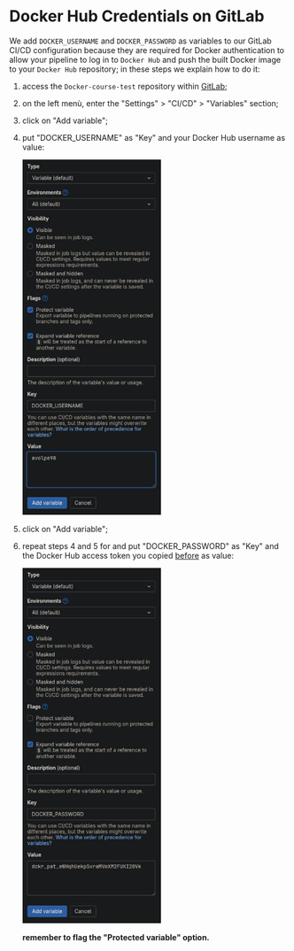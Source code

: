 # Docker Hub Credentials on GitLab

We add `DOCKER_USERNAME` and `DOCKER_PASSWORD` as variables to our GitLab CI/CD configuration because they are required for Docker authentication to allow your pipeline to log in to `Docker Hub` and push the built Docker image to your `Docker Hub` repository; in these steps we explain how to do it:

1. access the `Docker-course-test` repository within [GitLab](https://gitlab.com/);
2. on the left menù, enter the "Settings" > "CI/CD" > "Variables" section;
3. click on "Add variable";
4. put "DOCKER_USERNAME" as "Key" and your Docker Hub username as value:

    <img src="img/docker_username.png" width="250">
5. click on "Add variable";
6. repeat steps 4 and 5 for and put "DOCKER_PASSWORD" as "Key" and the Docker Hub access token you copied [before](../dockerhub-token/dockerhub_token.md) as value:

    <img src="img/docker_password.png" width="250">

   **remember to flag the "Protected variable" option.**
